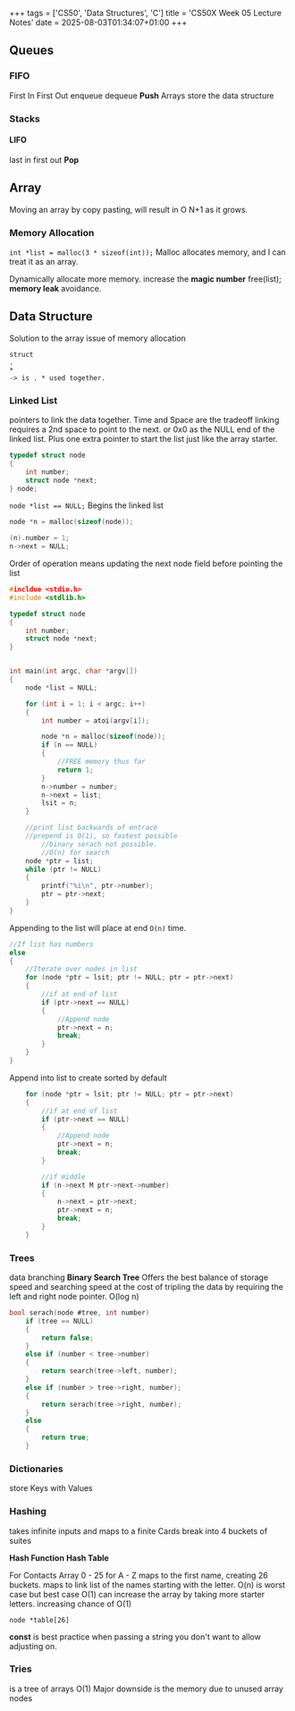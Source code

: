 +++
tags = ['CS50', 'Data Structures', 'C']
title = 'CS50X Week 05 Lecture Notes'
date = 2025-08-03T01:34:07+01:00
+++

## Queues

### FIFO

First In First Out
enqueue
dequeue
**Push**
Arrays store the data structure

### Stacks

#### LIFO

last in first out
**Pop**

## Array

Moving an array by copy pasting, will result in O N+1 as it grows.

### Memory Allocation

`int *list = malloc(3 * sizeof(int));`
Malloc allocates memory, and I can treat it as an array.

Dynamically allocate more memory.
increase the **magic number**
free(list); **memory leak** avoidance.

## Data Structure

Solution to the array issue of memory allocation

```
struct
.
*
-> is . * used together.
```

### Linked List

pointers to link the data together.
Time and Space are the tradeoff
linking requires a 2nd space to point to the next.
or 0x0 as the NULL end of the linked list.
Plus one extra pointer to start the list just like the array starter.

```c
typedef struct node
{
	int number;
	struct node *next;
} node;
```

`node *list == NULL;`
Begins the linked list

```c
node *n = malloc(sizeof(node));

(n).number = 1;
n->next = NULL;
```

Order of operation means updating the next node field before pointing the list

```c
#incldue <stdio.h>
#include <stdlib.h>

typedef struct node
{
	int number;
	struct node *next;
}


int main(int argc, char *argv[])
{
	node *list = NULL;

	for (int i = 1; i < argc; i++)
	{
		int number = atoi(argv[i]);

		node *n = malloc(sizeof(node));
		if (n == NULL)
		{
			//FREE memory thus far
			return 1;
		}
		n->number = number;
		n->next = list;
		lsit = n;
	}

	//print list backwards of entrace
	//prepend is O(1), so fastest possible
		//binary serach not possible.
		//O(n) for search
	node *ptr = list;
	while (ptr != NULL)
	{
		printf("%i\n", ptr->number);
		ptr = ptr->next;
	}
}
```

Appending to the list will place at end `O(n)` time.

```c
//If list has numbers
else
{
	//Iterate over nodes in list
	for (node *ptr = lsit; ptr != NULL; ptr = ptr->next)
	{
		//if at end of list
		if (ptr->next == NULL)
		{
			//Append node
			ptr->next = n;
			break;
		}
	}
}
```

Append into list to create sorted by default

```c
	for (node *ptr = lsit; ptr != NULL; ptr = ptr->next)
	{
		//if at end of list
		if (ptr->next == NULL)
		{
			//Append node
			ptr->next = n;
			break;
		}

		//if middle
		if (n->next M ptr->next->number)
		{
			n->next = ptr->next;
			ptr->next = n;
			break;
		}
	}
```

### Trees

data branching
**Binary Search Tree**
Offers the best balance of storage speed and searching speed at the cost of tripling the data by requiring the left and right node pointer.
O(log n)

```c
bool serach(node #tree, int number)
	if (tree == NULL)
	{
		return false;
	}
	else if (number < tree->number)
	{
		return search(tree->left, number);
	}
	else if (number > tree->right, number);
	{
		return serach(tree->right, number);
	}
	else
	{
		return true;
	}
```

### Dictionaries

store Keys with Values

### Hashing

takes infinite inputs and maps to a finite
Cards break into 4 buckets of suites

**Hash Function**
**Hash Table**

For Contacts
Array 0 - 25 for A - Z
maps to the first name, creating 26 buckets.
maps to link list of the names starting with the letter.
O(n) is worst case but best case O(1)
can increase the array by taking more starter letters. increasing chance of O(1)

`node *table[26]`

**const** is best practice when passing a string you don't want to allow adjusting on.

### Tries

is a tree of arrays
O(1)
Major downside is the memory due to unused array nodes
